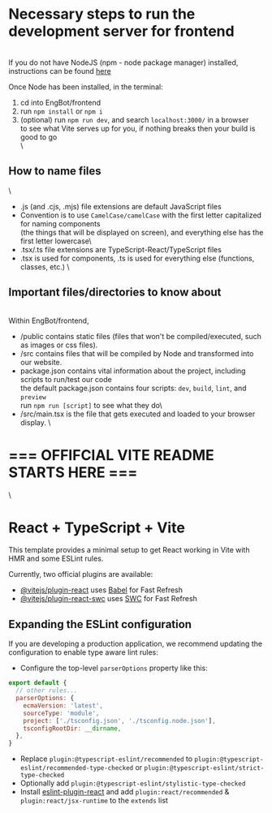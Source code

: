 # Necessary steps to run the development server for frontend
\
If you do not have NodeJS (npm - node package manager) installed,
instructions can be found [here](https://docs.npmjs.com/downloading-and-installing-node-js-and-npm)

Once Node has been installed, in the terminal:
1. cd into EngBot/frontend
2. run `npm install` or `npm i`
3. (optional) run `npm run dev`, and search `localhost:3000/` in a browser\
to see what Vite serves up for you, if nothing breaks then your build is good to go\
\

## How to name files
\
- .js (and .cjs, .mjs) file extensions are default JavaScript files
- Convention is to use `CamelCase/camelCase` with the first letter capitalized for naming components\
(the things that will be displayed on screen), and everything else has the first letter lowercase\
- .tsx/.ts file extensions are TypeScript-React/TypeScript files
- .tsx is used for components, .ts is used for everything else (functions, classes, etc.)
\


## Important files/directories to know about
\
Within EngBot/frontend,
- /public contains static files (files that won't be compiled/executed, such as images or css files).
- /src contains files that will be compiled by Node and transformed into our website.
- package.json contains vital information about the project, including scripts to run/test our code\
the default package.json contains four scripts: `dev`, `build`, `lint`, and `preview`\
run `npm run [script]` to see what they do\
- /src/main.tsx is the file that gets executed and loaded to your browser display.
\

# === OFFIFCIAL VITE README STARTS HERE ===
\

# React + TypeScript + Vite

This template provides a minimal setup to get React working in Vite with HMR and some ESLint rules.

Currently, two official plugins are available:

- [@vitejs/plugin-react](https://github.com/vitejs/vite-plugin-react/blob/main/packages/plugin-react/README.md) uses [Babel](https://babeljs.io/) for Fast Refresh
- [@vitejs/plugin-react-swc](https://github.com/vitejs/vite-plugin-react-swc) uses [SWC](https://swc.rs/) for Fast Refresh

## Expanding the ESLint configuration

If you are developing a production application, we recommend updating the configuration to enable type aware lint rules:

- Configure the top-level `parserOptions` property like this:

```js
export default {
  // other rules...
  parserOptions: {
    ecmaVersion: 'latest',
    sourceType: 'module',
    project: ['./tsconfig.json', './tsconfig.node.json'],
    tsconfigRootDir: __dirname,
  },
}
```

- Replace `plugin:@typescript-eslint/recommended` to `plugin:@typescript-eslint/recommended-type-checked` or `plugin:@typescript-eslint/strict-type-checked`
- Optionally add `plugin:@typescript-eslint/stylistic-type-checked`
- Install [eslint-plugin-react](https://github.com/jsx-eslint/eslint-plugin-react) and add `plugin:react/recommended` & `plugin:react/jsx-runtime` to the `extends` list
